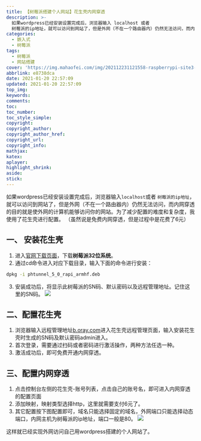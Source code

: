 ```yaml
---
title: 【树莓派搭建个人网站】花生壳内网穿透
description: >-
  如果wordpress已经安装设置完成后，浏览器输入 localhost 或者
  树莓派的ip地址，就可以访问到网站了，但是外网（不在一个路由器内）仍然无法访问，而内网穿透的目的就是使外网的计算机能够访问你的网站。为了减少配置的难度和复杂度，我使用了花生壳进行配置。
categories:
  - 嵌入式
  - 树莓派
tags:
  - 树莓派
  - 网站搭建
cover: 'https://img.mahaofei.com/img/202112231121558-raspberrypi-site3-2.png'
abbrlink: e8738dca
date: 2021-01-20 22:57:09
updated: 2021-01-20 22:57:09
top_img:
keywords:
comments:
toc:
toc_number:
toc_style_simple:
copyright:
copyright_author:
copyright_author_href:
copyright_url:
copyright_info:
mathjax:
katex:
aplayer:
highlight_shrink:
aside:
stick:
---
```


如果wordpress已经安装设置完成后，浏览器输入`localhost`或者 `树莓派的ip地址`，就可以访问到网站了，但是外网（不在一个路由器内）仍然无法访问，而内网穿透的目的就是使外网的计算机能够访问你的网站。为了减少配置的难度和复杂度，我使用了花生壳进行配置。
（虽然说是免费内网穿透，但是过程中是花费了6元）
## 一、 安装花生壳
1. 进入[官网下载页面](https://hsk.oray.com/download/)，下载**树莓派32位系统**。
2. 通过cd命令进入对应下载目录，输入下面的命令进行安装：
```bash
dpkg -i phtunnel_5_0_rapi_armhf.deb
```
3. 安装成功后，将显示此树莓派的SN码、默认密码以及远程管理地址。记住这里的SN码。
![](https://img.mahaofei.com/img/202112231121334-raspberry-site3-1.png)
## 二、配置花生壳
1. 浏览器输入远程管理地址[b.oray.com](b.oray.com)进入花生壳远程管理页面，输入安装花生壳时生成的SN码及默认密码admin进入。
2. 首次登录，需要通过扫码或者密码进行激活操作，两种方法任选一种。
3. 激活成功后，即可免费开通内网穿透。
## 三、配置内网穿透
1. 点击控制台左侧的花生壳-账号列表，点击自己的账号名，即可进入内网穿透的配置页面
2. 添加映射，映射类型选择http，这里就需要支付6元了。
3. 其它配置按下图配置即可，域名只能选择固定的域名，外网端口只能选择动态端口，内网主机为树莓派的ip地址，端口一般是80。
![](https://img.mahaofei.com/img/202112231121558-raspberrypi-site3-2.png)

这样就已经实现外网访问自己用wordpress搭建的个人网站了。
